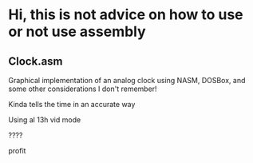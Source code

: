 # Hi, this is not advice on how to use or not use assembly


## Clock.asm

Graphical implementation of an analog clock using NASM, DOSBox, and some other considerations I don't remember!

Kinda tells the time in an accurate way

Using al 13h vid mode 

????

profit
